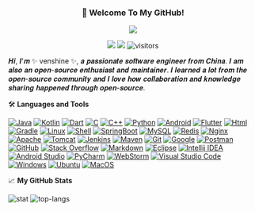<h3 align="center">
    🎉 Welcome To My GitHub!
</h3>
<p align="center">
    <img src="https://readme-typing-svg.herokuapp.com?color=e65e2a&width=370&height=45&lines=The+dreams+are+always+necessary;Attitude+determines+everything;Continuous+exporting+knowledge">
</p>
<p align="center">
    <img src="https://img.shields.io/badge/gender-%F0%9F%A4%B5 gentleman-critical">
    <img src="https://img.shields.io/static/v1?label=email&message=venshine.cn@gmail.com&color=7BB32E">
    <img src="https://visitor-badge.glitch.me/badge?page_id=venshine.venshine" alt="visitors">
</p>

𝑯𝒊, 𝑰'𝒎 ✨ venshine ✨, 𝒂 𝒑𝒂𝒔𝒔𝒊𝒐𝒏𝒂𝒕𝒆 𝒔𝒐𝒇𝒕𝒘𝒂𝒓𝒆 𝒆𝒏𝒈𝒊𝒏𝒆𝒆𝒓 𝒇𝒓𝒐𝒎 𝑪𝒉𝒊𝒏𝒂. 𝑰 𝒂𝒎 𝒂𝒍𝒔𝒐 𝒂𝒏 𝒐𝒑𝒆𝒏-𝒔𝒐𝒖𝒓𝒄𝒆 𝒆𝒏𝒕𝒉𝒖𝒔𝒊𝒂𝒔𝒕 𝒂𝒏𝒅 𝒎𝒂𝒊𝒏𝒕𝒂𝒊𝒏𝒆𝒓. 𝑰 𝒍𝒆𝒂𝒓𝒏𝒆𝒅 𝒂 𝒍𝒐𝒕 𝒇𝒓𝒐𝒎 𝒕𝒉𝒆 𝒐𝒑𝒆𝒏-𝒔𝒐𝒖𝒓𝒄𝒆 𝒄𝒐𝒎𝒎𝒖𝒏𝒊𝒕𝒚 𝒂𝒏𝒅 𝑰 𝒍𝒐𝒗𝒆 𝒉𝒐𝒘 𝒄𝒐𝒍𝒍𝒂𝒃𝒐𝒓𝒂𝒕𝒊𝒐𝒏 𝒂𝒏𝒅 𝒌𝒏𝒐𝒘𝒍𝒆𝒅𝒈𝒆 𝒔𝒉𝒂𝒓𝒊𝒏𝒈 𝒉𝒂𝒑𝒑𝒆𝒏𝒆𝒅 𝒕𝒉𝒓𝒐𝒖𝒈𝒉 𝒐𝒑𝒆𝒏-𝒔𝒐𝒖𝒓𝒄𝒆.

🛠️ **Languages and Tools**
<p>
    <a href="https://github.com/search?q=user%3Avenshine+language%3AJava&type=repositories"><img alt="Java" src="https://img.shields.io/badge/Java-%23777BB4.svg?logo=openjdk&logoColor=white"></a>
    <a href="https://github.com/search?q=user%3Avenshine+language%3AKotlin&type=repositories"><img alt="Kotlin" src="https://img.shields.io/badge/Kotlin-%2345b8d8.svg?logo=kotlin&logoColor=white"></a>
    <a href="https://github.com/search?q=user%3Avenshine+language%3ADart&type=repositories"><img alt="Dart" src="https://img.shields.io/badge/Dart%20-%233776AB.svg?logo=dart&logoColor=white"></a>
    <a href="#"><img alt="C" src="https://img.shields.io/badge/C-%236fba48.svg?logo=c&logoColor=white"></a>
    <a href="#"><img alt="C++" src="https://img.shields.io/badge/C++-FCC624?logo=C%2B%2B&logoColor=black" /></a>
    <a href="#"><img alt="Python" src="https://img.shields.io/badge/Python-21759B?logo=python&logoColor=white"></a>
    <a href="#"><img alt="Android" src="https://img.shields.io/badge/Android%20-%231572B6.svg?logo=android&logoColor=white"></a>
    <a href="#"><img alt="Flutter" src="https://img.shields.io/badge/Flutter%20-%23E34F26.svg?logo=flutter&logoColor=white"></a>
    <a href="#"><img alt="Html" src="https://img.shields.io/badge/Html%20-%23F7DF1E.svg?logo=html5&logoColor=black"></a>
    <a href="#"><img alt="Gradle" src="https://img.shields.io/badge/Gradle-%23327FC7.svg?logo=gradle&logoColor=white"></a>
    <a href="#"><img alt="Linux" src="https://img.shields.io/badge/Linux%20-%2343853D.svg?logo=linux&logoColor=white"></a>
    <a href="#"><img alt="Shell" src="https://img.shields.io/badge/Shell%20-%232b3847.svg?logo=shell"></a>
    <a href="#"><img alt="SpringBoot" src="https://img.shields.io/badge/SpringBoot%20-%23554674.svg?logo=springboot"></a>
    <a href="#"><img alt="MySQL" src="https://img.shields.io/badge/MySQL-%234479A1.svg?logo=mysql&logoColor=white"></a>
    <a href="#"><img alt="Redis" src="https://img.shields.io/badge/redis-%23c83d2e.svg?logo=redis&logoColor=white"></a>
    <a href="#"><img alt="Nginx" src="https://img.shields.io/badge/-Nginx-009639?logo=nginx&logoColor=white"></a>
    <a href="#"><img alt="Apache" src="https://img.shields.io/badge/Apache-0078d7.svg?logo=apache&logoColor=white"></a>
    <a href="#"><img alt="Tomcat" src="https://img.shields.io/badge/Tomcat-a757ef?logo=apache-tomcat&logoColor=ffffff" /></a>
    <a href="#"><img alt="Jenkins" src="https://img.shields.io/badge/Jenkins-%23191f25.svg?logo=jenkins&logoColor=white"></a>
    <a href="#"><img alt="Maven" src="https://img.shields.io/badge/Maven-%2395e0d1.svg?logo=apache-maven&logoColor=white"></a>
    <a href="#"><img alt="Git" src="https://img.shields.io/badge/Git%20-%23F05033.svg?logo=git&logoColor=white"></a>
    <a href="#"><img alt="Google" src="https://img.shields.io/badge/Google%20-%23404d59.svg?logo=google&logoColor=white"></a>
    <a href="#"><img alt="Postman" src="https://img.shields.io/badge/Postman-FF6C37?logo=postman&logoColor=white"></a>
    <a href="#"><img alt="GitHub" src="https://img.shields.io/badge/GitHub-%232671E5.svg?logo=github&logoColor=white"></a>
    <a href="#"><img alt="Stack Overflow" src="https://img.shields.io/badge/-Stack%20Overflow-FE7A16?logo=stack-overflow&logoColor=white"></a>
    <a href="#"><img alt="Markdown" src="https://img.shields.io/badge/Markdown-%23000000.svg?logo=markdown&logoColor=white"></a>
    <a href="#"><img alt="Eclipse" src="https://img.shields.io/badge/Eclipse-%23327FC7.svg?logo=eclipse&logoColor=white"></a>
    <a href="#"><img alt="Intellij IDEA" src="https://img.shields.io/badge/Intellij%20IDEA-%23191f25.svg?logo=intellij-idea&logoColor=white"></a>
    <a href="#"><img alt="Android Studio" src="https://img.shields.io/badge/Android%20Studio-%23025E8C.svg?logo=android-studio&logoColor=white"></a>
    <a href="#"><img alt="PyCharm" src="https://img.shields.io/badge/PyCharm-96e07d?logo=PyCharm&logoColor=ffffff" /></a>
    <a href="#"><img alt="WebStorm" src="https://img.shields.io/badge/WebStorm-56c1eb?logo=WebStorm&logoColor=ffffff" /></a>
    <a href="#"><img alt="Visual Studio Code" src="https://img.shields.io/badge/Visual%20Studio%20Code-0078d7.svg?logo=visual-studio-code&logoColor=white"></a>
    <a href="#"><img alt="Windows" src="https://img.shields.io/badge/Windows-2496ED?logo=windows&logoColor=white" /></a>
    <a href="#"><img alt="Ubuntu" src="https://img.shields.io/badge/Ubuntu%20-%23.svg?logo=ubuntu&logoColor=white"></a>
    <a href="#"><img alt="MacOS" src="https://img.shields.io/badge/MacOS-333?logo=apple&logoColor=white" /></a>
    <!--
    <a href="#"><img alt="" src="https://img.shields.io/badge/-eb488b?logo=&logoColor=ffffff" /></a>
    <a href="#"><img alt="" src="https://img.shields.io/badge/-%23F05033.svg?logo=&logoColor=white"></a>
    <a href="#"><img alt="" src="https://img.shields.io/badge/-%23293339.svg?logo=&logoColor=white"></a>
    <a href="#"><img alt="" src="https://img.shields.io/badge/-%23018ddf.svg?logo=&logoColor=white"></a>
    -->
</p>  

📈 **My GitHub Stats**

![stat](https://github-readme-stats.vercel.app/api?username=venshine&count_private=true&show_icons=true&hide=contribs&include_all_commits=true)
![top-langs](https://github-readme-stats.vercel.app/api/top-langs/?username=venshine&layout=compact)



